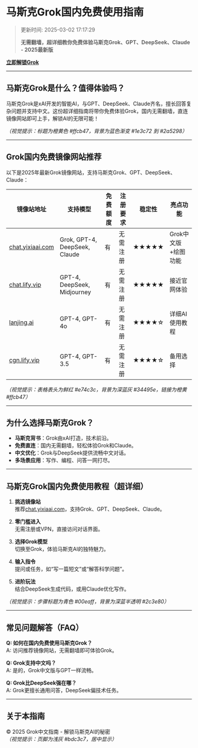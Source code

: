 # 马斯克Grok国内免费使用指南
>更新时间: 2025-03-02 17:17:29
>
> **无需翻墙，超详细教你免费体验马斯克Grok、GPT、DeepSeek、Claude - 2025最新版**

**[立即解锁Grok](https://chat.yixiaai.com)**  

---

## 马斯克Grok是什么？值得体验吗？

马斯克Grok是xAI开发的智能AI，与GPT、DeepSeek、Claude齐名，擅长回答复杂问题并支持中文。这份超详细指南将带你免费体验Grok，国内无需翻墙，直连镜像网站即可上手，解锁AI的无限可能！

*（视觉提示：标题为橙黄色 #ffcb47，背景为蓝色渐变 #1e3c72 到 #2a5298）*

---

## Grok国内免费镜像网站推荐

以下是2025年最新Grok镜像网站，支持马斯克Grok、GPT、DeepSeek、Claude：

| 镜像站地址                | 支持模型              | 免费额度 | 注册要求  | 稳定性 | 亮点功能            |
|---------------------------|-----------------------|----------|-----------|--------|---------------------|
| [chat.yixiaai.com](https://chat.yixiaai.com) | Grok, GPT-4, DeepSeek, Claude | 有       | 无需注册  | ★★★★★  | Grok中文版+绘图功能 |
| [chat.lify.vip](https://chat.lify.vip)       | GPT-4, DeepSeek, Midjourney   | 有       | 无需注册  | ★★★★★  | 接近官网体验       |
| [lanjing.ai](https://lanjing.ai)             | GPT-4, GPT-4o                | 有       | 无需注册  | ★★★★☆  | 详细AI使用教程     |
| [cgn.lify.vip](https://cgn.lify.vip)         | GPT-4, GPT-3.5              | 有       | 无需注册  | ★★★★☆  | 备用选择           |

*（视觉提示：表格表头为鲜红 #e74c3c，背景为深蓝灰 #34495e，链接为橙黄 #ffcb47）*

---

## 为什么选择马斯克Grok？

- **马斯克背书**：Grok由xAI打造，技术前沿。
- **免费直连**：国内无需翻墙，轻松体验Grok和Claude。
- **中文优化**：Grok与DeepSeek提供流畅中文对话。
- **多场景应用**：写作、编程、问答一网打尽。

---

## 马斯克Grok国内免费使用教程（超详细）

1. **挑选镜像站**  
   推荐[chat.yixiaai.com](https://chat.yixiaai.com)，支持Grok、GPT、DeepSeek、Claude。

2. **零门槛进入**  
   无需注册或VPN，直接访问对话界面。

3. **选择Grok模型**  
   切换至Grok，体验马斯克AI的独特魅力。

4. **输入指令**  
   提问或任务，如“写一篇短文”或“解答科学问题”。

5. **进阶玩法**  
   结合DeepSeek生成代码，或用Claude优化写作。

*（视觉提示：步骤标题为青色 #00eaff，背景为深蓝半透明 #2c3e80）*

---

## 常见问题解答（FAQ）

**Q: 如何在国内免费使用马斯克Grok？**  
A: 访问推荐镜像网站，无需翻墙即可体验Grok。

**Q: Grok支持中文吗？**  
A: 是的，Grok中文版与GPT一样流畅。

**Q: Grok比DeepSeek强在哪？**  
A: Grok更擅长通用问答，DeepSeek偏技术任务。

---

## 关于本指南

© 2025 Grok中文指南 - 解锁马斯克AI的秘密  
*（视觉提示：页脚为浅灰 #bdc3c7，居中显示）*

